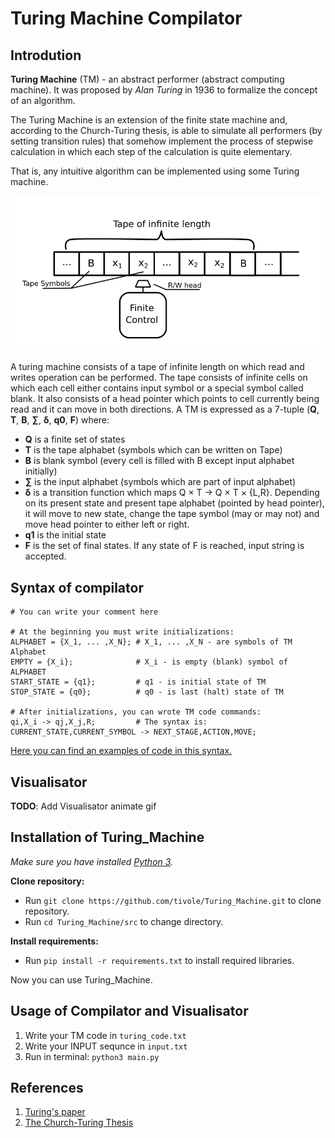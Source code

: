 # Turing Machine Compilator

## Introdution

<b>Turing Machine</b> (TM) - an abstract performer (abstract computing machine). It was proposed by <i>Alan Turing</i> in 1936 to formalize the concept of an algorithm.

The Turing Machine is an extension of the finite state machine and, according to the Church-Turing thesis, is able to simulate all performers (by setting transition rules) that somehow implement the process of stepwise calculation in which each step of the calculation is quite elementary.

That is, any intuitive algorithm can be implemented using some Turing machine.

<p align="center">
  <img src="img/TurigMachine.png">
</p>

A turing machine consists of a tape of infinite length on which read and writes operation can be performed. The tape consists of infinite cells on which each cell either contains input symbol or
a special symbol called blank. It also consists of a head pointer which points to cell currently being read and it can move in both directions. A TM is expressed as a 7-tuple (<b>Q</b>, <b>T</b>, <b>B</b>, <b>∑</b>, <b>δ</b>, <b>q0</b>, <b>F</b>) where:

* <b>Q</b> is a finite set of states
* <b>T</b> is the tape alphabet (symbols which can be written on Tape)
* <b>B</b> is blank symbol (every cell is filled with B except input alphabet initially)
* <b>∑</b> is the input alphabet (symbols which are part of input alphabet)
* <b>δ</b> is a transition function which maps Q × T → Q × T × {L,R}. Depending on its present state and present tape alphabet (pointed by head pointer), it will move to new state, change the tape symbol (may or may not) and move head pointer to either left or right.
* <b>q1</b> is the initial state
* <b>F</b> is the set of final states. If any state of F is reached, input string is accepted.


## Syntax of compilator

```
# You can write your comment here

# At the beginning you must write initializations:
ALPHABET = {X_1, ... ,X_N}; # X_1, ... ,X_N - are symbols of TM Alphabet
EMPTY = {X_i};              # X_i - is empty (blank) symbol of ALPHABET
START_STATE = {q1};         # q1 - is initial state of TM
STOP_STATE = {q0};          # q0 - is last (halt) state of TM

# After initializations, you can wrote TM code commands:
qi,X_i -> qj,X_j,R;         # The syntax is: CURRENT_STATE,CURRENT_SYMBOL -> NEXT_STAGE,ACTION,MOVE;
```

[Here you can find an examples of code in this syntax.](src/examples/README.md)

## Visualisator

<b>TODO</b>: Add Visualisator animate gif


## Installation of Turing_Machine

<i>Make sure you have installed [Python 3](https://www.python.org/).</i>

<b>Clone repository:</b>
* Run `git clone https://github.com/tivole/Turing_Machine.git` to clone repository.
* Run `cd Turing_Machine/src` to change directory.

<b>Install requirements:</b>
* Run `pip install -r requirements.txt` to install required libraries.

Now you can use Turing_Machine.


## Usage of Compilator and Visualisator

1. Write your TM code in `turing_code.txt`
2. Write your INPUT sequnce in `input.txt`
3. Run in terminal: `python3 main.py`


## References

1. [Turing's paper](https://londmathsoc.onlinelibrary.wiley.com/doi/abs/10.1112/plms/s2-42.1.230)
2. [The Church-Turing Thesis](https://plato.stanford.edu/entries/church-turing/)